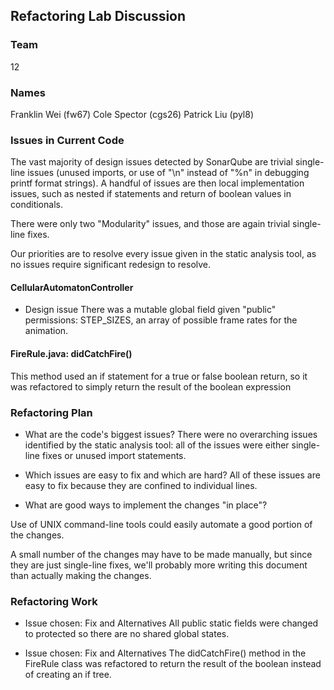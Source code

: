 ## Refactoring Lab Discussion
### Team
12
### Names

Franklin Wei (fw67)
Cole Spector (cgs26)
Patrick Liu (pyl8)

### Issues in Current Code

The vast majority of design issues detected by SonarQube are trivial single-line issues (unused imports, or use of "\n" instead of "%n" in debugging printf format strings). A handful of issues are then local implementation issues, such as nested if statements and return of boolean values in conditionals.

There were only two "Modularity" issues, and those are again trivial single-line fixes.

Our priorities are to resolve every issue given in the static analysis tool, as no issues require significant redesign to resolve.

#### CellularAutomatonController
 * Design issue
There was a mutable global field given "public" permissions: STEP_SIZES, an array of possible frame rates for the animation.

#### FireRule.java: didCatchFire()

 This method used an if statement for a true or false boolean return, so it was refactored to simply return the result of the boolean expression


### Refactoring Plan

 * What are the code's biggest issues?
There were no overarching issues identified by the static analysis tool: all of the issues were either single-line fixes or unused import statements.

 * Which issues are easy to fix and which are hard?
All of these issues are easy to fix because they are confined to individual lines.

 * What are good ways to implement the changes "in place"?

Use of UNIX command-line tools could easily automate a good portion of the changes.

A small number of the changes may have to be made manually, but since they are just single-line fixes, we'll probably more writing this document than actually making the changes.

### Refactoring Work

 * Issue chosen: Fix and Alternatives
All public static fields were changed to protected so there are no shared global states.

 * Issue chosen: Fix and Alternatives
The didCatchFire() method in the FireRule class was refactored to return the result of the boolean instead of creating an if tree.
